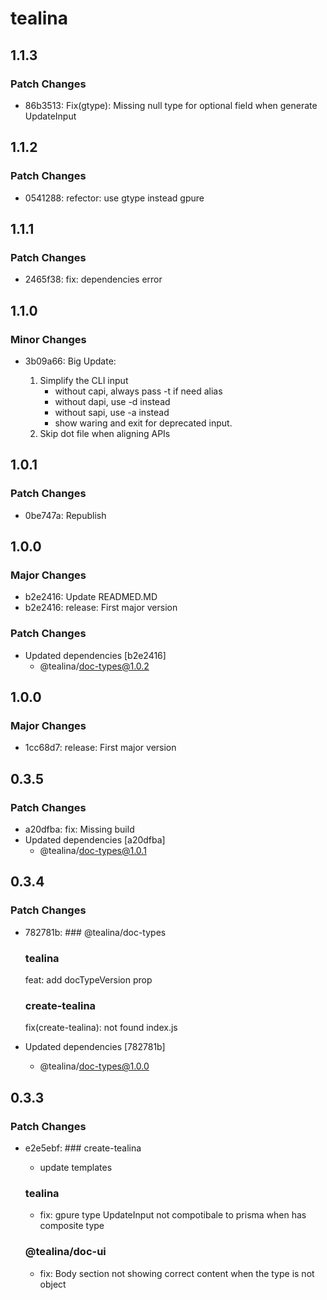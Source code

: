 # tealina

## 1.1.3

### Patch Changes

- 86b3513: Fix(gtype): Missing null type for optional field when generate UpdateInput

## 1.1.2

### Patch Changes

- 0541288: refector: use gtype instead gpure

## 1.1.1

### Patch Changes

- 2465f38: fix: dependencies error

## 1.1.0

### Minor Changes

- 3b09a66: Big Update:

  1. Simplify the CLI input
     - without capi, always pass -t if need alias
     - without dapi, use -d instead
     - without sapi, use -a instead
     - show waring and exit for deprecated input.
  2. Skip dot file when aligning APIs

## 1.0.1

### Patch Changes

- 0be747a: Republish

## 1.0.0

### Major Changes

- b2e2416: Update READMED.MD
- b2e2416: release: First major version

### Patch Changes

- Updated dependencies [b2e2416]
  - @tealina/doc-types@1.0.2

## 1.0.0

### Major Changes

- 1cc68d7: release: First major version

## 0.3.5

### Patch Changes

- a20dfba: fix: Missing build
- Updated dependencies [a20dfba]
  - @tealina/doc-types@1.0.1

## 0.3.4

### Patch Changes

- 782781b: ### @tealina/doc-types

  ### tealina

  feat: add docTypeVersion prop

  ### create-tealina

  fix(create-tealina): not found index.js

- Updated dependencies [782781b]
  - @tealina/doc-types@1.0.0

## 0.3.3

### Patch Changes

- e2e5ebf: ### create-tealina

  - update templates

  ### tealina

  - fix: gpure type UpdateInput not compotibale to prisma when has composite type

  ### @tealina/doc-ui

  - fix: Body section not showing correct content when the type is not object
